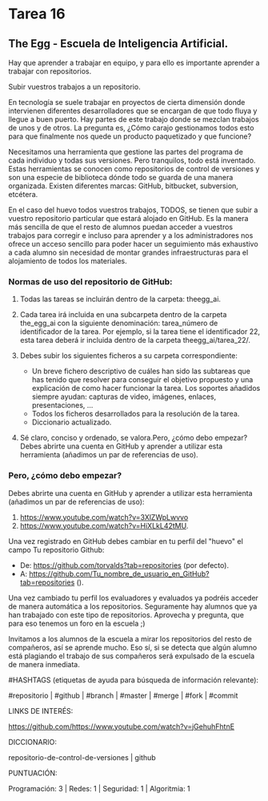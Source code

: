 # Tarea 16

## The Egg - Escuela de Inteligencia Artificial.

Hay que aprender a trabajar en equipo, y para ello es importante aprender a trabajar con repositorios.

Subir vuestros trabajos a un repositorio.

En tecnología se suele trabajar en proyectos de cierta dimensión donde intervienen diferentes desarrolladores que se encargan de que todo fluya y llegue a buen puerto. Hay partes de este trabajo donde se mezclan trabajos de unos y de otros. La pregunta es, ¿Cómo carajo gestionamos todos esto para que finalmente nos quede un producto paquetizado y que funcione?

Necesitamos una herramienta que gestione las partes del programa de cada individuo y todas sus versiones. Pero tranquilos, todo está inventado. Estas herramientas se conocen como repositorios de control de versiones y son una especie de biblioteca dónde todo se guarda de una manera organizada. Existen diferentes marcas: GitHub, bitbucket, subversion, etcétera.

En el caso del huevo todos vuestros trabajos, TODOS, se tienen que subir a vuestro repositorio particular que estará alojado en GitHub. Es la manera más sencilla de que el resto de alumnos puedan acceder a vuestros trabajos para corregir e incluso para aprender y a los administradores nos ofrece un acceso sencillo para poder hacer un seguimiento más exhaustivo a cada alumno sin necesidad de montar grandes infraestructuras para el alojamiento de todos los materiales.

### Normas de uso del repositorio de GitHub:

1. Todas las tareas se incluirán dentro de la carpeta: theegg_ai.

2. Cada tarea irá incluida en una subcarpeta dentro de la carpeta the_egg_ai con la siguiente denominación: tarea_número de identificador de la tarea. Por ejemplo, si la tarea tiene el identificador 22, esta tarea deberá ir incluida dentro de la carpeta theegg_ai/tarea_22/.

3. Debes subir los siguientes ficheros a su carpeta correspondiente:
  
   - Un breve fichero descriptivo de cuáles han sido las subtareas que has tenido que resolver para conseguir el objetivo propuesto y una explicación de como hacer funcionar la tarea. Los soportes añadidos siempre ayudan: capturas de video, imágenes, enlaces, presentaciones, ...
   - Todos los ficheros desarrollados para la resolución de la tarea.
   - Diccionario actualizado.

4. Sé claro, conciso y ordenado, se valora.Pero, ¿cómo debo empezar?Debes abrirte una cuenta en GitHub y aprender a utilizar esta herramienta (añadimos un par de referencias de uso).

### Pero, ¿cómo debo empezar?

Debes abrirte una cuenta en GitHub y aprender a utilizar esta herramienta (añadimos un par de referencias de uso):

1. https://www.youtube.com/watch?v=3XlZWpLwvvo
2. https://www.youtube.com/watch?v=HiXLkL42tMU. 

Una vez registrado en GitHub debes cambiar en tu perfil del "huevo" el campo Tu repositorio Github:

  - De: https://github.com/torvalds?tab=repositories (por defecto).
  - A: https://github.com/Tu_nombre_de_usuario_en_GitHub?tab=repositories ().

Una vez cambiado tu perfil los evaluadores y evaluados ya podréis acceder de manera automática a los repositorios. Seguramente hay alumnos que ya han trabajado con este tipo de repositorios. Aprovecha y pregunta, que para eso tenemos un foro en la escuela ;) 

Invitamos a los alumnos de la escuela a mirar los repositorios del resto de compañeros, así se aprende mucho. Eso sí, si se detecta que algún alumno está plagiando el trabajo de sus compañeros será expulsado de la escuela de manera inmediata.

#HASHTAGS  (etiquetas de ayuda para búsqueda de información relevante):

#repositorio | #github | #branch | #master | #merge | #fork | #commit

LINKS DE INTERÉS:

https://github.com/https://www.youtube.com/watch?v=jGehuhFhtnE

DICCIONARIO:

repositorio-de-control-de-versiones | github

PUNTUACIÓN:

Programación: 3 | Redes: 1 | Seguridad: 1 | Algoritmia: 1
